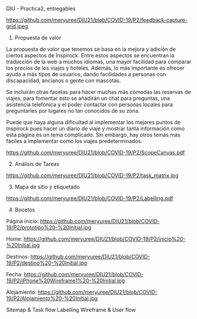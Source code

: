 DIU - Practica2, entregables

https://github.com/meryuree/DIU21/blob/COVID-19/P2/feedback-capture-grid.jpeg

1. Propuesta de valor

La propuesta de valor que tenemos se basa en la mejora y adición de ciertos aspectos de Inspirock. Entre estos aspectos se encuentran la traducción de la web a muchos idiomas, una mayor facilidad para comparar los precios de los viajes y hoteles. Además, lo más importante es ofrecer ayuda a más tipos de usuarios, dando facilidades a personas con discapacidad, ancianos o gente con mascotas.

Se incluirán otras facetas para hacer muchas más cómodas las reservas de viajes, para fomentar esto se añadirán un chat para preguntas, una asistencia telefónica y el poder contactar con personas locales para preguntarles por lugares no tan conocidos de su zona.

Puede que haya alguna dificultad al implementar los mejores puntos de Inspirock pues hacer un diario de viaje y mostrar tanta información como esta página es un tema complicado. Sin embargo, hay otros temas más fáciles a implementar como los viajes predeterminados.

https://github.com/meryuree/DIU21/blob/COVID-19/P2/ScopeCanvas.pdf

2. Análisis de Tareas

https://github.com/meryuree/DIU21/blob/COVID-19/P2/task_matrix.jpg

3. Mapa de sitio y etiquetado

https://github.com/meryuree/DIU21/blob/COVID-19/P2/Labelling.pdf

4. Bocetos 

Página inicio: https://github.com/meryuree/DIU21/blob/COVID-19/P2/prototipo%20-%20Initial.jpg

Home: https://github.com/meryuree/DIU21/blob/COVID-19/P2/inicio%20-%20Initial.jpg

Destinos: https://github.com/meryuree/DIU21/blob/COVID-19/P2/destino%20-%20Initial.jpg

Fecha: https://github.com/meryuree/DIU21/blob/COVID-19/P2/iPhone%20Wireframe1%20-%20Initial.jpg

Alojamiento: https://github.com/meryuree/DIU21/blob/COVID-19/P2/Alojamiento%20-%20Initial.jpg


Sitemap & Task flow 
Labelling 
Wireframe & User flow 
